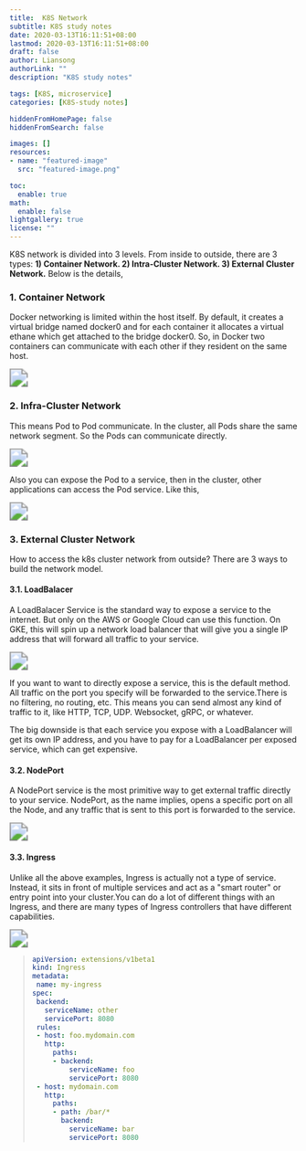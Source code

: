 ```yaml
---
title:  K8S Network
subtitle: K8S study notes
date: 2020-03-13T16:11:51+08:00
lastmod: 2020-03-13T16:11:51+08:00
draft: false
author: Liansong
authorLink: ""
description: "K8S study notes"

tags: [K8S, microservice]
categories: [K8S-study notes]

hiddenFromHomePage: false
hiddenFromSearch: false

images: []
resources:
- name: "featured-image"
  src: "featured-image.png"

toc:
  enable: true
math:
  enable: false
lightgallery: true
license: ""
---
```


K8S network is divided into 3 levels. From inside to outside, there are 3 types: **1) Container Network. 2) Intra-Cluster Network. 3) External Cluster Network.** Below is the details,

### 1. Container Network

Docker networking is limited within the host itself. By default, it creates a virtual bridge named docker0 and for each container it allocates a virtual ethane which get attached to the bridge docker0. So, in Docker two containers can communicate with each other if they resident on the same host.

<img src="https://cdn.jsdelivr.net/gh/yeliansong/github-blog-PIC/blog-images/007S8ZIlgy1ge43fqcv1xj310e0m2q7z.jpg" style="zoom:200%;" />

### 2. Infra-Cluster Network

This means Pod to Pod communicate. In the cluster, all Pods share the same network segment. So the Pods can communicate directly.

<img src="https://cdn.jsdelivr.net/gh/yeliansong/github-blog-PIC/blog-images/007S8ZIlgy1ge438gf6o3j311y0gejxe.jpg" style="zoom:200%;" />  	   

Also you can expose the Pod to a service, then in the cluster, other applications can access the Pod service. Like this,

<img src="https://cdn.jsdelivr.net/gh/yeliansong/github-blog-PIC/blog-images/007S8ZIlgy1ge43aap8l7j30u00w3wm2.jpg" style="zoom:200%;" />



### 3. External Cluster Network

How to access the k8s cluster network from outside? There are 3 ways to build the network model.

#### 3.1. LoadBalacer

A LoadBalacer Service  is the standard way to expose a service to the internet. But only on the AWS or Google Cloud can use this function. On GKE, this will spin up a network load balancer that will give you a single IP address that will forward all traffic to your service.

<img src="https://cdn.jsdelivr.net/gh/yeliansong/github-blog-PIC/blog-images/007S8ZIlgy1ge3xk6fpu4j30u00x6dnd.jpg" style="zoom:200%;" />

If you want to want to directly expose a service, this is the default method. All traffic on the port you specify will be forwarded to the service.There is no filtering, no routing, etc. This means you can send almost any kind of traffic to it, like HTTP, TCP, UDP. Websocket, gRPC, or whatever.

The big downside is that each service you expose with a LoadBalancer will get its own IP address, and you have to pay for a LoadBalancer per exposed service, which can get expensive.

#### 3.2. NodePort

A NodePort service is the most primitive way to get external traffic directly to your service. NodePort, as the name implies, opens a specific port on all the Node, and any traffic that is sent to this port is forwarded to the service.

<img src="https://cdn.jsdelivr.net/gh/yeliansong/github-blog-PIC/blog-images/007S8ZIlgy1ge3xha2c9xj30u00vpwqh.jpg" style="zoom:200%;" />

#### 3.3. Ingress

Unlike all the above examples, Ingress is actually not a type of service. Instead, it sits in front of multiple services and act as a "smart router" or entry point into your cluster.You can do a lot of different things with an Ingress, and there are many types of Ingress controllers that have different capabilities.

<img src="https://cdn.jsdelivr.net/gh/yeliansong/github-blog-PIC/blog-images/007S8ZIlgy1ge3xshdrdlj31080mg441.jpg" style="zoom:200%;" />

>```yaml
>apiVersion: extensions/v1beta1
>kind: Ingress
>metadata:
>  name: my-ingress
>spec:
>  backend:
>    serviceName: other
>    servicePort: 8080
>  rules:
>  - host: foo.mydomain.com
>    http:
>      paths:
>      - backend:
>          serviceName: foo
>          servicePort: 8080
>  - host: mydomain.com
>    http:
>      paths:
>      - path: /bar/*
>        backend:
>          serviceName: bar
>          servicePort: 8080
>```
